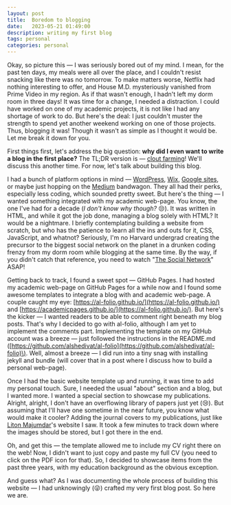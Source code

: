 ```yaml
---
layout: post
title:  Boredom to blogging
date:   2023-05-21 01:49:00
description: writing my first blog
tags: personal
categories: personal
---
```


Okay, so picture this — I was seriously bored out of my mind. I mean, for the past ten days, my meals were all over the place, and I couldn't resist snacking like there was no tomorrow. To make matters worse, Netflix had nothing interesting to offer, and House M.D. mysteriously vanished from Prime Video in my region. As if that wasn't enough, I hadn't left my dorm room in three days! It was time for a change, I needed a distraction. I could have worked on one of my academic projects, it is not like I had any shortage of work to do. But here's the deal: I just couldn't muster the strength to spend yet another weekend working on one of those projects. Thus, blogging it was! Though it wasn't as simple as I thought it would be. Let me break it down for you.

First things first, let's address the big question: **why did I even want to write a blog in the first place?** The TL;DR version is —  [clout farming](http://clout-farming.urbanup.com/16816978)! We'll discuss this another time. For now, let's talk about building this blog.

I had a bunch of platform options in mind — [WordPress](https://wordpress.com/), [Wix](https://www.wix.com/), [Google sites](https://sites.google.com/), or maybe just hopping on the [Medium](https://medium.com/) bandwagon. They all had their perks, especially less coding, which sounded pretty sweet. But here's the thing —  I wanted something integrated with my academic web-page. You know, the one I've had for a decade (_I don't know why though?_ :unamused:).  It was written in HTML, and while it got the job done, managing a blog solely with HTML? It would be a nightmare. I briefly contemplating building a website from scratch, but who has the patience to learn all the ins and outs for it, CSS, JavaScript, and whatnot? Seriously, I'm no Harvard undergrad creating the precursor to the biggest social network on the planet in a drunken coding frenzy from my dorm room while blogging at the same time. By the way, if you didn't catch that reference, you need to watch "[The Social Network](https://youtu.be/lB95KLmpLR4)" ASAP!

Getting back to track, I found a sweet spot — GitHub Pages. I had hosted my academic web-page on GitHub Pages for a while now and I found some awesome templates to integrate a blog with and academic web-page. A couple caught my eye: [https://al-folio.github.io/](https://al-folio.github.io/) and [https://academicpages.github.io/](https://al-folio.github.io/). But here's the kicker — I wanted readers to be able to comment right beneath my blog posts. That's why I decided to go with al-folio, although I am yet to implement the comments part. Implementing the template on my GitHub account was a breeze — just followed the instructions in the README.md \([https://github.com/alshedivat/al-folio](https://github.com/alshedivat/al-folio)\). Well, almost a breeze — I did run into a tiny snag with installing jekyll and bundle (will cover that in a post where I discuss how to build a personal web-page).

Once I had the basic website template up and running, it was time to add my personal touch. Sure, I needed the usual "about" section and a blog, but I wanted more. I wanted a special section to showcase my publications. Alright, alright, I don't have an overflowing library of papers just yet (:cry:). But assuming that I'll have one sometime in the near future, you know what would make it cooler? Adding the journal covers to my publications, just like [Liton Majumdar](http://www.niser.ac.in/~liton/publication.html)'s website I saw. It took a few minutes to track down where the images should be stored, but I got there in the end.

Oh, and get this — the template allowed me to include my CV right there on the web! Now, I didn't want to just copy and paste my full CV (you need to click on the PDF icon for that). So, I decided to showcase items from the past three years, with my education background as the obvious exception.

And guess what? As I was documenting the whole process of building this website — I had unknowingly (:stuck_out_tongue_winking_eye:) crafted my very first blog post. So here we are.
